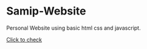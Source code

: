 # Samip-Website
Personal Website using basic html css and javascript.

[Click to check](https://samip77.github.io/Samip-Website/)
